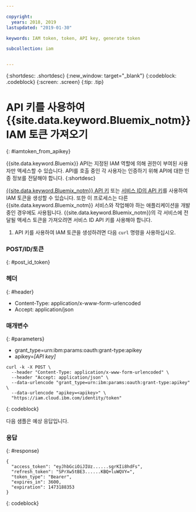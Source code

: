```yaml
---

copyright:
  years: 2018, 2019
lastupdated: "2019-01-30"

keywords: IAM token, token, API key, generate token

subcollection: iam


---
```



{:shortdesc: .shortdesc}
{:new_window: target="_blank"}
{:codeblock: .codeblock}
{:screen: .screen}
{:tip: .tip}

# API 키를 사용하여 {{site.data.keyword.Bluemix_notm}} IAM 토큰 가져오기
{: #iamtoken_from_apikey}

{{site.data.keyword.Bluemix}} API는 지정된 IAM 역할에 의해 권한이 부여된 사용자만 액세스할 수 있습니다. API를 호출 중인 각 사용자는 인증하기 위해 API에 대한 인증 정보를 전달해야 합니다.
{:shortdesc}

[{{site.data.keyword.Bluemix_notm}} API 키](/docs/iam?topic=iam-userapikey#userapikey) 또는 [서비스 ID의 API 키](/docs/iam?topic=iam-serviceidapikeys#serviceidapikeys)를 사용하여 IAM 토큰을 생성할 수 있습니다. 또한 이 프로세스는 다른 {{site.data.keyword.Bluemix_notm}} 서비스와 작업해야 하는 애플리케이션을 개발 중인 경우에도 사용됩니다. {{site.data.keyword.Bluemix_notm}}의 각 서비스에 전달될 액세스 토큰을 가져오려면 서비스 ID API 키를 사용해야 합니다.


1. API 키를 사용하여 IAM 토큰을 생성하려면 다음 `curl` 명령을 사용하십시오.

### POST/ID/토큰
{: #post_id_token}

### 헤더
{: #header}

  - Content-Type: application/x-www-form-urlencoded
  - Accept: application/json


### 매개변수
{: #parameters}

  - grant_type=urn:ibm:params:oauth:grant-type:apikey
  - apikey=*[API key]*

```
curl -k -X POST \
  --header "Content-Type: application/x-www-form-urlencoded" \
  --header "Accept: application/json" \
  --data-urlencode "grant_type=urn:ibm:params:oauth:grant-type:apikey" \
  --data-urlencode "apikey=<apikey>" \
  "https://iam.cloud.ibm.com/identity/token"
```
{: codeblock}

다음 샘플은 예상 응답입니다.

### 응답
{: #response}

```
{
  "access_token": "eyJhbGciOiJIUz......sgrKIi8hdFs",
  "refresh_token": "SPrXw5tBE3......KBQ+luWQVY=",
  "token_type": "Bearer",
  "expires_in": 3600,
  "expiration": 1473188353
}
```
{: codeblock}
